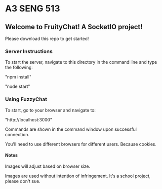 # A3 SENG 513
## Welcome to FruityChat! A SocketIO project!

Please download this repo to get started!

### Server Instructions

To start the server, navigate to this directory in the command line and type the following:

"npm install"

"node start"

### Using FuzzyChat

To start, go to your browser and navigate to:

"http://localhost:3000"

Commands are shown in the command window upon successful connection.

You'll need to use different browsers for different users. Because cookies.

#### Notes
Images will adjust based on browser size.

Images are used without intention of infringement.
It's a school project, please don't sue.

